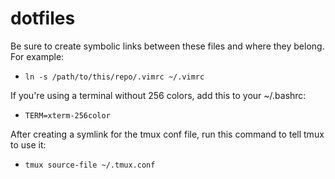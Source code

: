 # dotfiles

Be sure to create symbolic links between these files and where they belong. For example:
- `ln -s /path/to/this/repo/.vimrc ~/.vimrc`

If you're using a terminal without 256 colors, add this to your ~/.bashrc:
- `TERM=xterm-256color`

After creating a symlink for the tmux conf file, run this command to tell tmux to use it:
- `tmux source-file ~/.tmux.conf`

